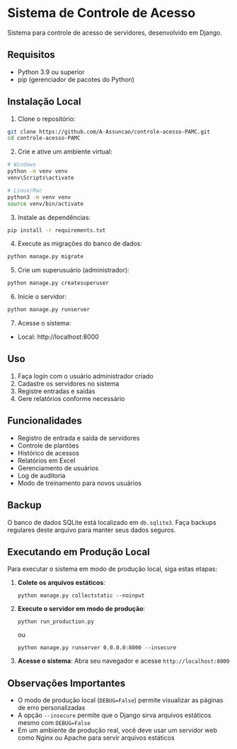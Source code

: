 # Sistema de Controle de Acesso

Sistema para controle de acesso de servidores, desenvolvido em Django.

## Requisitos

- Python 3.9 ou superior
- pip (gerenciador de pacotes do Python)

## Instalação Local

1. Clone o repositório:
```bash
git clone https://github.com/A-Assuncao/controle-acesso-PAMC.git
cd controle-acesso-PAMC
```

2. Crie e ative um ambiente virtual:
```bash
# Windows
python -m venv venv
venv\Scripts\activate

# Linux/Mac
python3 -m venv venv
source venv/bin/activate
```

3. Instale as dependências:
```bash
pip install -r requirements.txt
```

4. Execute as migrações do banco de dados:
```bash
python manage.py migrate
```

5. Crie um superusuário (administrador):
```bash
python manage.py createsuperuser
```

6. Inicie o servidor:
```bash
python manage.py runserver
```

7. Acesse o sistema:
- Local: http://localhost:8000

## Uso

1. Faça login com o usuário administrador criado
2. Cadastre os servidores no sistema
3. Registre entradas e saídas
4. Gere relatórios conforme necessário

## Funcionalidades

- Registro de entrada e saída de servidores
- Controle de plantões
- Histórico de acessos
- Relatórios em Excel
- Gerenciamento de usuários
- Log de auditoria
- Modo de treinamento para novos usuários

## Backup

O banco de dados SQLite está localizado em `db.sqlite3`. Faça backups regulares deste arquivo para manter seus dados seguros.

## Executando em Produção Local

Para executar o sistema em modo de produção local, siga estas etapas:

1. **Colete os arquivos estáticos**:
   ```
   python manage.py collectstatic --noinput
   ```

2. **Execute o servidor em modo de produção**:
   ```
   python run_production.py
   ```
   ou
   ```
   python manage.py runserver 0.0.0.0:8000 --insecure
   ```

3. **Acesse o sistema**:
   Abra seu navegador e acesse `http://localhost:8000`

## Observações Importantes

- O modo de produção local (`DEBUG=False`) permite visualizar as páginas de erro personalizadas
- A opção `--insecure` permite que o Django sirva arquivos estáticos mesmo com `DEBUG=False`
- Em um ambiente de produção real, você deve usar um servidor web como Nginx ou Apache para servir arquivos estáticos 